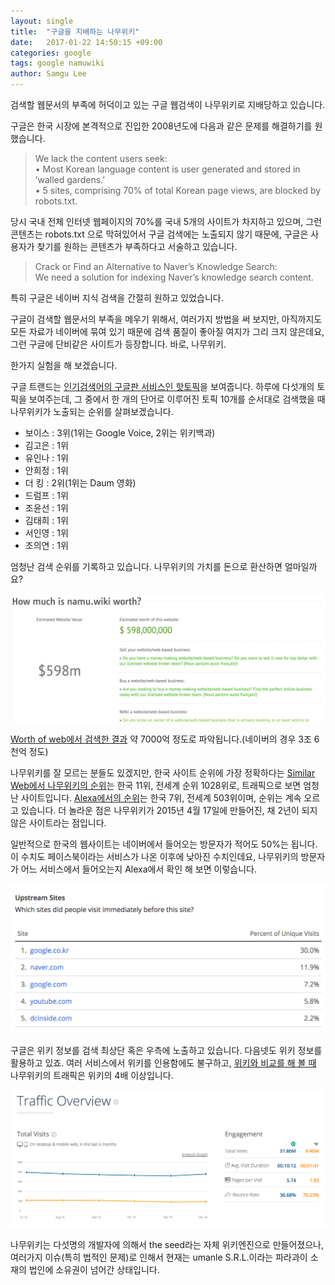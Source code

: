 ```yaml
---
layout: single
title:  "구글을 지배하는 나무위키"
date:   2017-01-22 14:50:15 +09:00
categories: google
tags: google namuwiki
author: Samgu Lee
---
```

검색할 웹문서의 부족에 허덕이고 있는 구글 웹검색이 나무위키로 지배당하고 있습니다.

구글은 한국 시장에 본격적으로 진입한 2008년도에 다음과 같은 문제를 해결하기를 원했습니다.

> We lack the content users seek:  
> • Most Korean language content is user generated and stored in ‘walled gardens.’  
> • 5 sites, comprising 70% of total Korean page views, are blocked by robots.txt.

당시 국내 전체 인터넷 웹페이지의 70%를 국내 5개의 사이트가 차지하고 있으며, 그런 콘텐츠는 robots.txt 으로 막혀있어서 구글 검색에는 노출되지 않기 때문에, 구글은 사용자가 찾기를 원하는 콘텐츠가 부족하다고 서술하고 있습니다.

> Crack or Find an Alternative to Naver’s Knowledge Search:  
> We need a solution for indexing Naver’s knowledge search content.

특히 구글은 네이버 지식 검색을 간절히 원하고 있었습니다.

구글이 검색할 웹문서의 부족을 메우기 위해서, 여러가지 방법을 써 보지만, 아직까지도 모든 자료가 네이버에 묶여 있기 때문에 검색 품질이 좋아질 여지가 그리 크지 않은데요, 그런 구글에 단비같은 사이트가 등장합니다. 바로, 나무위키.

한가지 실험을 해 보겠습니다.

구글 트랜드는 [인기검색어의 구글판 서비스인 핫토픽](https://www.google.com/trends/hottrends#pn=p23)을 보여줍니다. 하루에 다섯개의 토픽을 보여주는데, 그 중에서 한 개의 단어로 이루어진 토픽 10개를 순서대로 검색했을 때 나무위키가 노출되는 순위를 살펴보겠습니다.

- 보이스 : 3위(1위는 Google Voice, 2위는 위키백과)
- 김고은 : 1위
- 유인나 : 1위
- 안희정 : 1위
- 더 킹 : 2위(1위는 Daum 영화)
- 드럼프 : 1위
- 조윤선 : 1위
- 김태희 : 1위
- 서인영 : 1위
- 조의연 : 1위

엄청난 검색 순위를 기록하고 있습니다. 나무위키의 가치를 돈으로 환산하면 얼마일까요?

![나무위키의 가치, 약 7000억](/assets/xxxxxxxxxxxx-2017-01-22-xxxxxx-11.18.18.png)

[Worth of web에서 검색한 결과](http://www.worthofweb.com/website-value/namu.wiki/) 약 7000억 정도로 파악됩니다.(네이버의 경우 3조 6천억 정도)

나무위키를 잘 모르는 분들도 있겠지만, 한국 사이트 순위에 가장 정확하다는 [Similar Web에서 나무위키의 순위](https://www.similarweb.com/website/namu.wiki)는 한국 11위, 전세계 순위 1028위로, 트래픽으로 보면 엄청난 사이트입니다. [Alexa에서의 순위](http://www.alexa.com/siteinfo/namu.wiki?q=)는 한국 7위, 전세계 503위이며, 순위는 계속 오르고 있습니다. 더 놀라운 점은 나무위키가 2015년 4월 17일에 만들어진, 채 2년이 되지 않은 사이트라는 점입니다.

일반적으로 한국의 웹사이트는 네이버에서 들어오는 방문자가 적어도 50%는 됩니다. 이 수치도 페이스북이라는 서비스가 나온 이후에 낮아진 수치인데요, 나무위키의 방문자가 어느 서비스에서 들어오는지 Alexa에서 확인 해 보면 이렇습니다.

![나무위키의 리퍼러](/assets/xxxxxxxxxxxx-2017-01-22-xxxxxx-11.35.52.png)

구글은 위키 정보를 검색 최상단 혹은 우측에 노출하고 있습니다. 다음넷도 위키 정보를 활용하고 있죠. 여러 서비스에서 위키를 인용함에도 불구하고, [위키와 비교를 해 볼 때](https://www.similarweb.com/website/namu.wiki?competitors=ko.wikipedia.org) 나무위키의 트래픽은 위키의 4배 이상입니다.

![나무위키와 위키의 트래픽](/assets/xxxxxxxxxxxx-2017-01-22-xxxxxx-11.38.47.png)

나무위키는 다섯명의 개발자에 의해서 the seed라는 자체 위키엔진으로 만들어졌으나, 여러가지 이슈(특히 법적인 문제)로 인해서 현재는 umanle S.R.L.이라는 파라과이 소재의 법인에 소유권이 넘어간 상태입니다.

